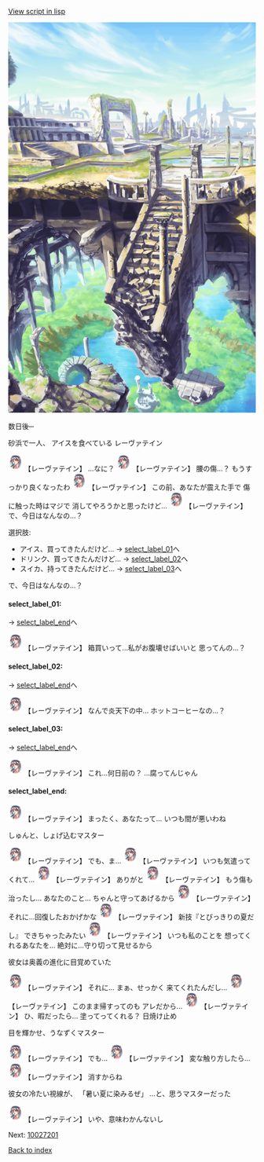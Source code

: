 [View script in lisp](../scripts/10026304.txt)

![antiquity.png](../images/backgrounds/antiquity.png)

数日後─

砂浜で一人、
アイスを食べている
レーヴァテイン

<img src="../images/units/100261.png" alt="100261.png" height="34"/>
【レーヴァテイン】
…なに？

<img src="../images/units/100261.png" alt="100261.png" height="34"/>
【レーヴァテイン】
腰の傷…？
もうすっかり良くなったわ

<img src="../images/units/100261.png" alt="100261.png" height="34"/>
【レーヴァテイン】
この前、あなたが震えた手で
傷に触った時はマジで
消してやろうかと思ったけど…

<img src="../images/units/100261.png" alt="100261.png" height="34"/>
【レーヴァテイン】
で、今日はなんなの…？

選択肢:
- アイス、買ってきたんだけど… → [select_label_01](#select_label_01)へ
- ドリンク、買ってきたんだけど… → [select_label_02](#select_label_02)へ
- スイカ、持ってきたんだけど… → [select_label_03](#select_label_03)へ

で、今日はなんなの…？

#### select_label_01:
 → [select_label_end](#select_label_end)へ

<img src="../images/units/100261.png" alt="100261.png" height="34"/>
【レーヴァテイン】
箱買いって…私がお腹壊せばいいと
思ってんの…？

#### select_label_02:
 → [select_label_end](#select_label_end)へ

<img src="../images/units/100261.png" alt="100261.png" height="34"/>
【レーヴァテイン】
なんで炎天下の中…
ホットコーヒーなの…？

#### select_label_03:
 → [select_label_end](#select_label_end)へ

<img src="../images/units/100261.png" alt="100261.png" height="34"/>
【レーヴァテイン】
これ…何日前の？
…腐ってんじゃん

#### select_label_end:

<img src="../images/units/100261.png" alt="100261.png" height="34"/>
【レーヴァテイン】
まったく、あなたって…
いつも間が悪いわね

しゅんと、しょげ込むマスター

<img src="../images/units/100261.png" alt="100261.png" height="34"/>
【レーヴァテイン】
でも、ま…

<img src="../images/units/100261.png" alt="100261.png" height="34"/>
【レーヴァテイン】
いつも気遣ってくれて…

<img src="../images/units/100261.png" alt="100261.png" height="34"/>
【レーヴァテイン】
ありがと

<img src="../images/units/100261.png" alt="100261.png" height="34"/>
【レーヴァテイン】
もう傷も治ったし…
あなたのこと…
ちゃんと守ってあげるから

<img src="../images/units/100261.png" alt="100261.png" height="34"/>
【レーヴァテイン】
それに…回復したおかげかな

<img src="../images/units/100261.png" alt="100261.png" height="34"/>
【レーヴァテイン】
新技『とびっきりの夏だし』
できちゃったみたい

<img src="../images/units/100261.png" alt="100261.png" height="34"/>
【レーヴァテイン】
いつも私のことを
想ってくれるあなたを…
絶対に…守り切って見せるから

彼女は奥義の進化に目覚めていた

<img src="../images/units/100261.png" alt="100261.png" height="34"/>
【レーヴァテイン】
それに…
まぁ、せっかく
来てくれたんだし…

<img src="../images/units/100261.png" alt="100261.png" height="34"/>
【レーヴァテイン】
このまま帰すってのも
アレだから…

<img src="../images/units/100261.png" alt="100261.png" height="34"/>
【レーヴァテイン】
ひ、暇だったら…
塗ってってくれる？
日焼け止め

目を輝かせ、うなずくマスター

<img src="../images/units/100261.png" alt="100261.png" height="34"/>
【レーヴァテイン】
でも…

<img src="../images/units/100261.png" alt="100261.png" height="34"/>
【レーヴァテイン】
変な触り方したら…

<img src="../images/units/100261.png" alt="100261.png" height="34"/>
【レーヴァテイン】
消すからね

彼女の冷たい視線が、
「暑い夏に染みるぜ」
…と、思うマスターだった

<img src="../images/units/100261.png" alt="100261.png" height="34"/>
【レーヴァテイン】
いや、意味わかんないし

Next: [10027201](10027201.md)

[Back to index](index.md)
